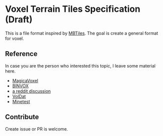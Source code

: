 # Voxel Terrain Tiles Specification (Draft)

This is a file format inspired by [MBTiles](https://github.com/mapbox/mbtiles-spec). The goal is create a general format for voxel.

## Reference

In case you are the person who interested this topic, I leave some material here.

- [MagicaVoxel](https://github.com/ephtracy/voxel-model/blob/master/MagicaVoxel-file-format-vox.txt)
- [BINVOX](https://www.patrickmin.com/binvox/binvox.html)
- [a reddit discussion](https://www.reddit.com/r/VoxelGameDev/comments/gnx4b6)
- [VolDat](http://www.volumesoffun.com/voldat-format/)
- [Minetest](https://github.com/minetest/minetest/blob/master/doc/world_format.txt)

## Contribute

Create issue or PR is welcome.